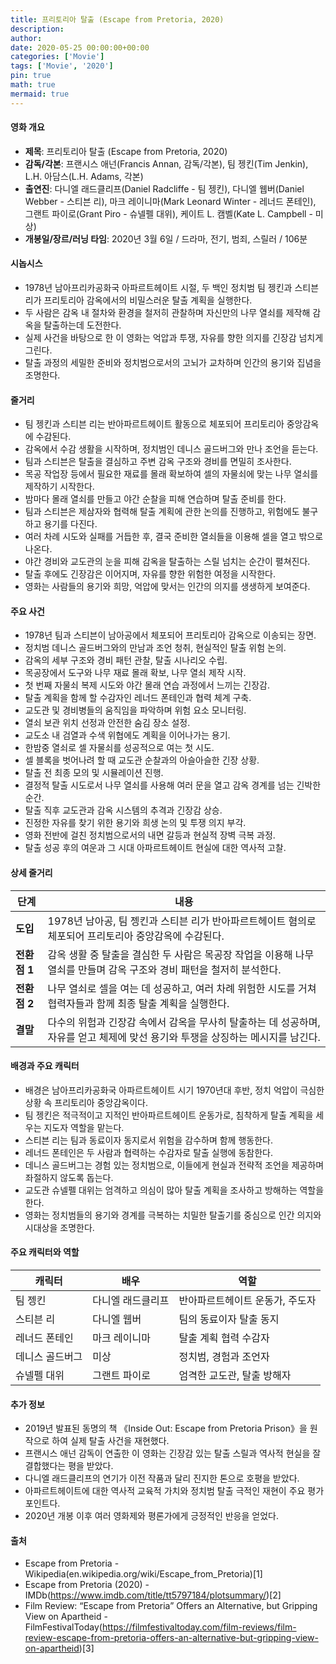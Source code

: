 ```yaml
---
title: 프리토리아 탈출 (Escape from Pretoria, 2020)
description: 
author: 
date: 2020-05-25 00:00:00+00:00
categories: ['Movie']
tags: ['Movie', '2020']
pin: true
math: true
mermaid: true
---
```

#### 영화 개요

- **제목**: 프리토리아 탈출 (Escape from Pretoria, 2020)  
- **감독/각본**: 프랜시스 애넌(Francis Annan, 감독/각본), 팀 젱킨(Tim Jenkin), L.H. 아담스(L.H. Adams, 각본)  
- **출연진**: 다니엘 래드클리프(Daniel Radcliffe - 팀 젱킨), 다니엘 웹버(Daniel Webber - 스티븐 리), 마크 레이니마(Mark Leonard Winter - 레너드 폰테인), 그랜트 파이로(Grant Piro - 슈넬펠 대위), 케이트 L. 캠벨(Kate L. Campbell - 미상)  
- **개봉일/장르/러닝 타임**: 2020년 3월 6일 / 드라마, 전기, 범죄, 스릴러 / 106분  

#### 시놉시스

- 1978년 남아프리카공화국 아파르트헤이트 시절, 두 백인 정치범 팀 젱킨과 스티븐 리가 프리토리아 감옥에서의 비밀스러운 탈출 계획을 실행한다.  
- 두 사람은 감옥 내 절차와 환경을 철저히 관찰하며 자신만의 나무 열쇠를 제작해 감옥을 탈출하는데 도전한다.  
- 실제 사건을 바탕으로 한 이 영화는 억압과 투쟁, 자유를 향한 의지를 긴장감 넘치게 그린다.  
- 탈출 과정의 세밀한 준비와 정치범으로서의 고뇌가 교차하며 인간의 용기와 집념을 조명한다.  

#### 줄거리

- 팀 젱킨과 스티븐 리는 반아파르트헤이트 활동으로 체포되어 프리토리아 중앙감옥에 수감된다.  
- 감옥에서 수감 생활을 시작하며, 정치범인 데니스 골드버그와 만나 조언을 듣는다.  
- 팀과 스티븐은 탈출을 결심하고 주변 감옥 구조와 경비를 면밀히 조사한다.  
- 목공 작업장 등에서 필요한 재료를 몰래 확보하여 셀의 자물쇠에 맞는 나무 열쇠를 제작하기 시작한다.  
- 밤마다 몰래 열쇠를 만들고 야간 순찰을 피해 연습하며 탈출 준비를 한다.  
- 팀과 스티븐은 제삼자와 협력해 탈출 계획에 관한 논의를 진행하고, 위험에도 불구하고 용기를 다진다.  
- 여러 차례 시도와 실패를 거듭한 후, 결국 준비한 열쇠들을 이용해 셀을 열고 밖으로 나온다.  
- 야간 경비와 교도관의 눈을 피해 감옥을 탈출하는 스릴 넘치는 순간이 펼쳐진다.  
- 탈출 후에도 긴장감은 이어지며, 자유를 향한 위험한 여정을 시작한다.  
- 영화는 사람들의 용기와 희망, 억압에 맞서는 인간의 의지를 생생하게 보여준다.  

#### 주요 사건

- 1978년 팀과 스티븐이 남아공에서 체포되어 프리토리아 감옥으로 이송되는 장면.  
- 정치범 데니스 골드버그와의 만남과 조언 청취, 현실적인 탈출 위험 논의.  
- 감옥의 세부 구조와 경비 패턴 관찰, 탈출 시나리오 수립.  
- 목공장에서 도구와 나무 재료 몰래 확보, 나무 열쇠 제작 시작.  
- 첫 번째 자물쇠 복제 시도와 야간 몰래 연습 과정에서 느끼는 긴장감.  
- 탈출 계획을 함께 할 수감자인 레너드 폰테인과 협력 체계 구축.  
- 교도관 및 경비병들의 움직임을 파악하며 위험 요소 모니터링.  
- 열쇠 보관 위치 선정과 안전한 숨김 장소 설정.  
- 교도소 내 검열과 수색 위협에도 계획을 이어나가는 용기.  
- 한밤중 열쇠로 셀 자물쇠를 성공적으로 여는 첫 시도.  
- 셀 블록을 벗어나려 할 때 교도관 순찰과의 아슬아슬한 긴장 상황.  
- 탈출 전 최종 모의 및 시뮬레이션 진행.  
- 결정적 탈출 시도로서 나무 열쇠를 사용해 여러 문을 열고 감옥 경계를 넘는 긴박한 순간.  
- 탈출 직후 교도관과 감옥 시스템의 추격과 긴장감 상승.  
- 진정한 자유를 찾기 위한 용기와 희생 논의 및 투쟁 의지 부각.  
- 영화 전반에 걸친 정치범으로서의 내면 갈등과 현실적 장벽 극복 과정.  
- 탈출 성공 후의 여운과 그 시대 아파르트헤이트 현실에 대한 역사적 고찰.  

#### 상세 줄거리

| **단계**  | **내용**                                                                                                                                          |
|-----------|---------------------------------------------------------------------------------------------------------------------------------------------------|
| **도입**  | 1978년 남아공, 팀 젱킨과 스티븐 리가 반아파르트헤이트 혐의로 체포되어 프리토리아 중앙감옥에 수감된다.                                             |
| **전환점 1** | 감옥 생활 중 탈출을 결심한 두 사람은 목공장 작업을 이용해 나무 열쇠를 만들며 감옥 구조와 경비 패턴을 철저히 분석한다.                               |
| **전환점 2** | 나무 열쇠로 셀을 여는 데 성공하고, 여러 차례 위험한 시도를 거쳐 협력자들과 함께 최종 탈출 계획을 실행한다.                                          |
| **결말**  | 다수의 위험과 긴장감 속에서 감옥을 무사히 탈출하는 데 성공하며, 자유를 얻고 체제에 맞선 용기와 투쟁을 상징하는 메시지를 남긴다.                      |

#### 배경과 주요 캐릭터

- 배경은 남아프리카공화국 아파르트헤이트 시기 1970년대 후반, 정치 억압이 극심한 상황 속 프리토리아 중앙감옥이다.  
- 팀 젱킨은 적극적이고 지적인 반아파르트헤이트 운동가로, 침착하게 탈출 계획을 세우는 지도자 역할을 맡는다.  
- 스티븐 리는 팀과 동료이자 동지로서 위험을 감수하며 함께 행동한다.  
- 레너드 폰테인은 두 사람과 협력하는 수감자로 탈출 실행에 동참한다.  
- 데니스 골드버그는 경험 있는 정치범으로, 이들에게 현실과 전략적 조언을 제공하며 좌절하지 않도록 돕는다.  
- 교도관 슈넬펠 대위는 엄격하고 의심이 많아 탈출 계획을 조사하고 방해하는 역할을 한다.  
- 영화는 정치범들의 용기와 경계를 극복하는 치밀한 탈출기를 중심으로 인간 의지와 시대상을 조명한다.  

#### 주요 캐릭터와 역할

| **캐릭터**      | **배우**             | **역할**                    |
|-----------------|----------------------|-----------------------------|
| 팀 젱킨         | 다니엘 래드클리프    | 반아파르트헤이트 운동가, 주도자  |
| 스티븐 리       | 다니엘 웹버          | 팀의 동료이자 탈출 동지        |
| 레너드 폰테인   | 마크 레이니마        | 탈출 계획 협력 수감자          |
| 데니스 골드버그 | 미상                 | 정치범, 경험과 조언자          |
| 슈넬펠 대위     | 그랜트 파이로        | 엄격한 교도관, 탈출 방해자     |

#### 추가 정보

- 2019년 발표된 동명의 책 《Inside Out: Escape from Pretoria Prison》을 원작으로 하여 실제 탈출 사건을 재현했다.  
- 프랜시스 애넌 감독이 연출한 이 영화는 긴장감 있는 탈출 스릴과 역사적 현실을 잘 결합했다는 평을 받았다.  
- 다니엘 래드클리프의 연기가 이전 작품과 달리 진지한 톤으로 호평을 받았다.  
- 아파르트헤이트에 대한 역사적 교육적 가치와 정치범 탈출 극적인 재현이 주요 평가 포인트다.  
- 2020년 개봉 이후 여러 영화제와 평론가에게 긍정적인 반응을 얻었다.  

#### 출처

- Escape from Pretoria - Wikipedia(en.wikipedia.org/wiki/Escape_from_Pretoria)[1]  
- Escape from Pretoria (2020) - IMDb(https://www.imdb.com/title/tt5797184/plotsummary/)[2]  
- Film Review: “Escape from Pretoria” Offers an Alternative, but Gripping View on Apartheid - FilmFestivalToday(https://filmfestivaltoday.com/film-reviews/film-review-escape-from-pretoria-offers-an-alternative-but-gripping-view-on-apartheid)[3]
